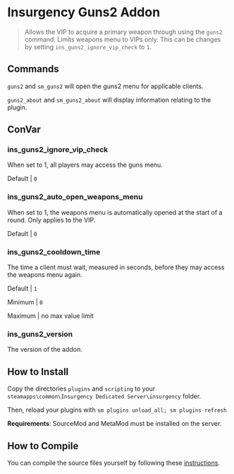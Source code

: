 # Insurgency Guns2 Addon

> Allows the VIP to acquire a primary weapon through using the `guns2` command.
> Limits weapons menu to VIPs only. This can be changes by setting
> `ins_guns2_ignore_vip_check` to `1`.

## Commands

`guns2` and `sm_guns2` will open the guns2 menu for applicable clients.

`guns2_about` and `sm_guns2_about` will display information relating to the
plugin.

## ConVar

### ins_guns2_ignore_vip_check

When set to 1, all players may access the guns menu.

Default | `0`

### ins_guns2_auto_open_weapons_menu

When set to 1, the weapons menu is automatically opened at the start of a round.
Only applies to the VIP.

Default | `0`

### ins_guns2_cooldown_time

The time a client must wait, measured in seconds, before they may access the
weapons menu again.

Default | `1`

Minimum | `0`

Maximum | no max value limit

### ins_guns2_version

The version of the addon.

## How to Install

Copy the directories `plugins` and `scripting` to your
`steamapps\common\Insurgency Dedicated Server\insurgency` folder.

Then, reload your plugins with `sm plugins unload_all; sm plugins refresh`

**Requirements**: SourceMod and MetaMod must be installed on the server.

## How to Compile

You can compile the source files yourself by following these [instructions](https://wiki.alliedmods.net/Compiling_SourceMod_Plugins).

